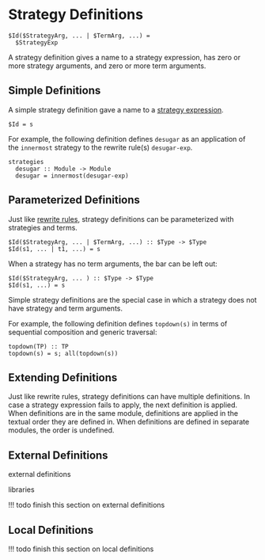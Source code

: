 # Strategy Definitions

```stratego
$Id($StrategyArg, ... | $TermArg, ...) =
  $StrategyExp
```

A strategy definition gives a name to a strategy expression, has zero or more strategy arguments, and zero or more term arguments.


## Simple Definitions

A simple strategy definition gave a name to a [strategy expression](strategy-combinators.md).

```stratego
$Id = s
```

For example, the following definition defines `desugar` as an application of the `innermost` strategy to the rewrite rule(s) `desugar-exp`.

```stratego
strategies
  desugar :: Module -> Module
  desugar = innermost(desugar-exp)
```

## Parameterized Definitions

Just like [rewrite rules](rewrite-rules.md), strategy definitions can be parameterized with strategies and terms.

```stratego
$Id($StrategyArg, ... | $TermArg, ...) :: $Type -> $Type
$Id(s1, ... | t1, ...) = s
```

When a strategy has no term arguments, the bar can be left out:

```stratego
$Id($StrategyArg, ... ) :: $Type -> $Type
$Id(s1, ...) = s
```

Simple strategy definitions are the special case in which a strategy does not have strategy and term arguments.

For example, the following definition defines `topdown(s)` in terms of sequential composition and generic traversal:

```stratego
topdown(TP) :: TP
topdown(s) = s; all(topdown(s))
```


## Extending Definitions

Just like rewrite rules, strategy definitions can have multiple definitions.
In case a strategy expression fails to apply, the next definition is applied.
When definitions are in the same module, definitions are applied in the textual order they are defined in.
When definitions are defined in separate modules, the order is undefined.


## External Definitions

external definitions

libraries

!!! todo
    finish this section on external definitions

## Local Definitions

!!! todo
    finish this section on local definitions
